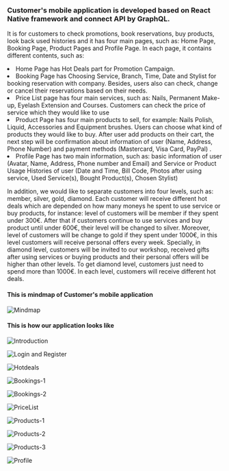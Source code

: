 <h3>Customer's mobile application is developed based on React Native framework and connect API by GraphQL.</h3>

It is for customers to check promotions, book reservations, buy products, look back used histories and it has four main pages, such as: Home Page, Booking Page, Product Pages and Profile Page. In each page, it contains different contents, such as:

  <li> Home Page has Hot Deals part for Promotion Campaign.</li>
  <li> Booking Page has Choosing Service, Branch, Time, Date and Stylist for booking reservation with company. Besides, users  also can check, change or cancel their reservations based on their needs.</li>
  <li> Price List page has four main services, such as: Nails, Permanent Make-up, Eyelash Extension and Courses. Customers can check the price of service which they would like to use </li>
  <li> Product Page has four main products to sell, for example: Nails Polish, Liquid, Accessories and Equipment brushes. Users can choose what kind of products they would like to buy. After user add products on their cart, the next step will be confirmation about information of user (Name, Address, Phone Number) and payment methods (Mastercard, Visa Card, PayPal) .
  <li> Profile Page has two main information, such as: basic information of user (Avatar, Name, Address, Phone number and Email) and Service or Product Usage Histories of user (Date and Time, Bill Code, Photos after using service, Used Service(s), Bought Product(s), Chosen Stylist) </li>

In addition, we would like to separate customers into four levels, such as: member, silver, gold, diamond. Each customer will receive different hot deals which are depended on how many moneys he spent to use service or buy products, for instance: level of customers will be member if they spent under 300€. After that if customers continue to use services and buy product until under 600€, their level will be changed to silver. Moreover, level of customers will be change to gold if they spent under 1000€, in this level customers will receive personal offers every week. Specially, in diamond level, customers will be invited to our workshop, received gifts after using services or buying products and their personal offers will be higher than other levels. To get diamond level, customers just need to spend more than 1000€. In each level, customers will receive different hot deals.

<h4>This is mindmap of Customer's mobile application</h4>

![Mindmap](https://lh3.googleusercontent.com/8AYY8Tv3P6f3_w5DRT9w6SIHo0vTZDsUManeOKifYaijIv0AM1__XXRoZbdyN_PkfZD5ty3fOelLczQgJXRbofKbhgFUpIkNUFllfrWm4e0FgG6_vw9OyE4yXp6c03TkJVVEp3RVJ8M=w1920-h1080)

<h4>This is how our application looks like</h4>

![Introduction](https://lh3.googleusercontent.com/6nDSnsh93nMPvb7D4cVtDM6O83H0or2Bj0ELfjTRS6IISpyKUvw97_0lytSFuFpG-x1smzOneCAAydJSkHnpHC3deIkqqqMvZXXggn7wxONdMNSyxXr9U30d7rYbfeYDR0-koXGCfwibJ9zMPvceUBY6OJgBv5XvIaZ8uBTG89mL3Kw6X9ezUsessG3gMGZs44fSE6OolXkKDFysjzYmSs4oLFEVFeghbWji1oX1TmOtKWRah3EUnLcze6hzFS-59inpO924dmT47bTCSbf-kEameyWqmRMWJeK8pvmoI-c65j9lsah_AyK5menfG0OgU1PY9WdOhRQiRlSijC45f7XSXt0ZiO22vNlmlyiJSfFahV__WoYCrsC15VMyj8Q2JvsqvGp-JGNaXmeJ47DMz1OZJHX_8cBlOBikRS9aIGF8ezokksmZBIRLvIiLXslYaZedyz4-79RNCIztn7coiKpTEPWXtZ0xwDxOVeASFBT7JahtPXLdcqQxcsDOIX-6RIuPKlrKVE-NwFERApIxwyh0_zZvFQHG-4hJd5JORje2Mxej8BK4BJk7vXjlIJjoq8ugxMD9ozsbZ4jYwK0bGM45hMUVWtBhA195pp1L4XF4ABVkguoLWlz-JdP-bd7eH1NszwLOdq4kASGwTpqFWseWGM0aBpRQtGfnUXK936rLwWx42ibK115uu_el2A=w880-h896-no)


![Login and Register](https://lh3.googleusercontent.com/asbh4JHlPnofuYq9pXOdQLtxPDNogrOcZZILDJTVzDJjfQTRaSkebAHRS7t1pWP7px5N-waPBXcyUB6MK81B4RBjZi8OaJd_e-OtVIcXk2Zo2SRP2JhJDUpdVcCieEcpA-6TK2k4d1U=w1920-h1080)


![Hotdeals](https://lh3.googleusercontent.com/E86fNthnJdw1wc1abusfKan-9QQkDkUp4qlFU9gMGG0AQiG1H9iP4chy_VXyPglKGLp3Rk-cREX5oe1saSYh2zmNQYZpS_6jN_Od57Jp3DaH4Mtf_vWzkiILmDTTES6hsEQrqOpE34yaOP2ogAU75WUZBJY1XQZOZ2bA3EUvvzmEE9DOoCEVS9Tt28GLXTH-nDw3bA9y79lsI2z1WLReHicli3oxKd8cWqFn3twjNNNIa1IrvwAUXnMeotZQ3k0YiLRfrCHluL8MldEzlcEeqw3sYlGvmC09A_CuVYXzVRh5tkMFu2BmP8NCQecpfpKbbYhknAavyf8NKwksji6HPFIZ9rKLhLz8A-b9Z1-TI1D782tBxS3z7QMDbr_U5wvxhjYpmvpo7-98qAIeviRWdqwJHncxEoz5-Z6mrBkw0-UdleSxkti6A94KRsG36LipfsABCEtblygXUeuBezpd_kgKPjdtS04DLnAJ0UcoPMy4OZ23RpaaCsz6E7EjdEN1YaElPaHOSdVy6G55Jtej44Ok0xAcIELpWm1s2Nx89kifqWNHJqXvtsX7iIMjsMMgvLoJOAAHJMJmCYNGXTD2GzV7qRXAUcGUAySxzgEeCxZ33pkzb92xtI7tg-Rn1ZQTQxh2XvP8pE5FY-qxvpqPEShN24Qz82IgSbXmsVPxZDF3hv5J_yzphgpaHo0N4A=w1159-h896-no)


![Bookings-1](https://lh3.googleusercontent.com/KB6znnlK8kJHFwTw2vwV6OWEUxD76tFo5D-i27iO9dPrNEoJ0FdopaZZZO0fSDI7mdW8LH71av6DAXfgoR03K9E_IQS704IR3HrTPQS0yNUVBwOL32Dq2lsYTuQW2rd_HTb8rYougEBnF1-L_qPFv4HghuE7-X2gnHgzSBApzJKBAcCvOOkjy0q14l9Nm5yM8VoG9qeBGMGiVI7qiIOZRy1LCcrm5cZ5DV-aZo4zPkQRy-p8DL_BWr2cyjWvbqIWvEwi3HkPdy56b9k24j6ED-O7Tww8MvrTBJL0mtSv4kHO1JgKFjdlqRmGIV5aXriD4bBCqCiJ652Izo16eyM9w7CoGas3d-Xkcv87Db9lOYIAcFXIz8UTAs_-xagaD_y8nl4g-zAraC6mA3j4Xs6MAZXBzS2tUE9cAW5uJhsNVeGserYrZC4CJJiC1-w2YKIOUcaRm-hN9b6GMiV6Rb9xZ5adiwEkVIfeI_xhICPGAbLtxtgDGKNEN8Qou6j39auqc5Ey4StEW4QKSHO6-1z8Fck3Xn-lI91YWEsHFU2h3N1LgQQwgq3aFHXSv4-kvIbAve-blUN8k3N-YHO-fr2fYjE-Q6k0ZPkeFZcFthoy2jaOOY8W396o20WkFMWxph1HP_p9petQL4jHhb-mUf3R4MAxaVTCfBUnLPgLqvSijTSQNFaBsQX88BBCBPwR7Q=w1159-h896-no)

![Bookings-2](https://lh3.googleusercontent.com/RhHUEYAp8HjhVslF6FOKcS89VDjgxAySnIvMbp6mObZU1123JCUCjbNUNVgMkRVDty0OOWWMi2FXeaL_9qoDRb7a_pQxF2l9hUaoGPwvszabP-5IyOUZP-VRAt8yE1wCrn2n9yIl_jpZCZtg4Dl4vIbRxWzvsrcwbSAPiUmp7qny6A82qOX7HufzVko6M2qQBv9fBne6c9bSQx0uuyHTkSPSJjKtJfXV7kTQmiHWgRAU87yKlQrBmEc43KEhnZwHYBYYLdkgNQUh1lPZuYqB4YPozXywVejFsnLVPH1RugEqeBrce5I1NwigT0lT2tJ3xJj3WVj25CVNxrMXlU2rglMp5Fhy_gwx73EuRGr0SyavT_zbnj_mB6sGewyTm8HsgZdyr8mxuFSGXviqQ9tOCcZtsUeuvDaiO_5kP9AqDnUnG1dMGO4wjVLH6cDQa92sloOzGdw67xBka_p1z6Ly4HvHaggcrt4ZAo4Z5HERPAcauGSHQamzaNFAZd7-YgPLDRwX1XfmWdIZ6XmfT4cq6meJVhDTGugzQfzfl9kEhfUpMNH1BjnZi2exXurSRyDuMVVQq0NZ8JKWd1pjem4uco3NnKbkkrN9chisJU0mAm3L2eET3hoLyA63MXnIH0JXSvG8BAShZvFEKgVl-3otuTWHr-wBsNxwbxu8TWXNOMEaZdJwPjSWTgyaE1P-rA=w1569-h896-no)

![PriceList](https://lh3.googleusercontent.com/3wpEtimhjAof_xwcW-zExzc4PtFcem_ekFp4zvHz2aGKqWGHzeLRIg-sD112dTTcMp2Z4vvf5shcbgKRKkB5P1VQ9gr1Zco3Ia0QH1ctamwJF1gG9tl4TSzA_LytAAgZtuYlEWlNg-5yVl2vxZ8HLgt-mzzVOU--2if19v-Rm-vE8XjOZYvcy7GG4JCahAXU0hnJhk-XVmQoEnV8PAKnrd6p7bbMuN43sU0XvnWALUQD-JlGyehCPQMdwK8YAkQl_kVLO_rq4ZiM5S9zme5A-24fg0VrX1oXZ4uyzvo1UAE2rMXKsfMXG0gv16K0pXSqeW-z1p-vs376vmYuuWpkSmVsOnmNrLxzl2f2Gkpc0Fz9VnqzTRNXwyHZYHE9BZnCuqm2OvBc_F8hygqZHP2wsH1f8yH0cedvf36qp4lxqsC5tLGap2up99W37FzvNfBKOcPNfAh_qDoHq-t96QRJbiu1cHRa7FO4f5f2Mbys16KJvcJwnp76f7k20Vp3ZwOBYo85v5076dQbWTgupYc7HqPzhJvW6MQBgABpz_aEU4dRe4giYkZSSiWApcJAzUSXJzD_KixlIShDfF6LO4AZ_8cV5KK5umtlqNV7coHdva7bQvMZtghfI7y_ZjoGzgzsc_IQfUgPcyBGl3-mmQR7J4v4Avuho23X1VJn5ZO7wH7hvbCBxzVOnyIXrkxOqQ=w1223-h896-no)


![Products-1](https://lh3.googleusercontent.com/vc1ktmn-cC1g2SuK52JmjqWYKWB_5H_PrklbEfufQzib0NT2HRtiRCqy1NcVTblBdS6RKcFny4Zc9xzvJ8E3LpzsgF7Yhc4jeSw3o_rcE5QsvYl-GKU4vkNfJRtyrHTVflwqruyBh80MgZlfoBMqh5Abgof_TVy5WyE6iAR8eMEiRCN2q_28yzq4RTZ_ROjlJou1FC4cifZdlFSTGX3DoEEBAvUV2GeoD3XxOWE9DTUtdlbdITD5yQlhjqyj9LpvMtUMSGPA9-kK-TsudDguMaPoJIM3I9zW9-qRWaqwHwV-Obd5xK5D84rMTQsIBGG-iKO1JU7X3NrvOX8IpO89M3_VeNDFq3mpfxv1-QrglnWFcNtw1azN8_lh9yMWJAW94rbkddKkge7Usw_6wPTLinDdtVbvizOx8jHPECJtT4hNoZd4KsVU8o9STftlPoKo6AAuf-Htz6OW1DMsll0n-HyRZdPLqJcATPswlWk_LC_zwEiBW18FcAEgIC3wvWg1mdRrrwGiIhTj0l68IW-sfazSahh27CrWBA_XFxulk6R6B818HLXKXlYh1pwpKQH70vbocoDpfcV2A6FATCoNasp8eY8ZrT0ek3y7KzDVuQ3sZ4H6QWV5dN3DJFPh4B4HkK_vnViQvi2IB3QlXLGx4J_7Niyq0qhlVtOy6RvRhqwSdE0286CLJ5ypM1dOPA=w1159-h896-no)


![Products-2](https://lh3.googleusercontent.com/99HhuY6rz8H1oxEbA-2h332ibN84V_nmqucPazwnt8C4qQeFQlIKufoKq1FtCtvAHkSoVqyvml0a_YHvsXj1BIFckI2lcwXNxFUK1mbpUjrq9t8jfvl-qcMu5Hbir5suhCASb8F9X1DJezR-rYwBVcGvE6BhZNlRLM6pOIdpWBfusaSBm8H_mt-GlYFVTLJkiqTrYfYpXW-5VoTjxcuupDCYJm1lxGKzakIXnUob4-yQmtAkylGbXSQonN-iRkBI0jUmnWXrEEruc082lCozBL0K_Oet4J_o_bKoMFVVxBAWrfAKZcljnPAXwTSQdo9ta99HwzGa-_cKJjYaJr0pxGcfn_o4INaiwDCQmBUslXldHPWnw-ebVQUrUu52KgojtgqJt4qxuCxH4D9jAq0qIqceeUZkoSxsvkouTFkIPaeEQpTwgFuBMyugTL8grhMvLSDY9r7QCfO4JN-VWfl01DdtspxlZpfXIACRBSbUGpWSd6c-luPXP2Y29VAxJTVskQwLsWZPCiOMCMKTQBfORXk58rOV5QAQrjRhuC1mTvc9O9hJAlZchZEmsOcK2PXIq0SdKr1n63rG5wZTizbtSYbkm4-WBT9EhA7sBCoIKPgFu3WQD0X41yHpzpFHihOseRvdLaRuaHoOIUmohczixozDafr_hx9Dl6vcDqHXXZFwAc_bR1bA9Ep2MrMxXQ=w1159-h896-no)

![Products-3](https://lh3.googleusercontent.com/LnLTs5MYaww7ujnJGG5sFgnis6HW6AvgQI_yZwHt5XhHRKLwNqkKBhZOoWf6-5-JSOK-9OpZ2P0geimIaqu-lfe6p8Pc5PO7IyeB4DX_H19IhDMGLWcT0nSdhOLw59VJh9gMv0npifydjCi3D5bhFKO1c1E1ZVNmlraxaHYrKYvJFWtvPYCfNrE9ruZvfV4XhcPPUfE78p2pAXKpCvD63Nys-XBrlJgTb9B2b-zz4g6fdyfF1ZRxtcG2sh_R4myazv-B-2UoHxFgSNs3z1oegAXjLvR0h2SPNOi7xsoqszqpzUMgLO9pdInl8ikZ6Ga5wCdM3DtSHPAf6HiQTqZEbfbC5Jg1cP_QdO8ZNjFDOZjYEQTxyb6BolpNGGR0phJKgVfagubOARuqbrNDT-FI8xBHveydy4mQ0Q2j4Vj4GwmK-QEygtaETJH9_s7WgdgCQxLLBcjZynANFh3StxOfuAK76sO15gGZqdERW6v_8Esf4WjO8oTsk3rgUGMo_kpvMX48IUKJ-irDwq38Kz-LeOYe8pvJSWn7IYGiBc5TZkSEwxk6QwdedTKdkf92LAvC3acxqU48qhhPETfPz3EUQyqd32KtXLLhD8ndR9smPz6BWoUUfbAb4fRBZv7T0ryjRW14NN-elKuLmlcOpbpAHvGqsiCLLzqhqxQAYM5Jt8eMBmkn5SuzE0TKlyApXA=w1159-h896-no)


![Profile](https://lh3.googleusercontent.com/Ujyxo7fPtT0iQSp9AN7kS2mVkqCRgDlBGMadGaNiVQzEbkQcJ1DeVdTq5dEH7a13rQNI1YducGq0lwriaiYH4cXWq4oaHWhrZx_vrPcbw8uMkCJVXZOVbPmnHn0wo85oNkw6vRxRMfP4_uQCjQI2xVn3DLNgHoWgNafxOCrYHE43Qonp5LnV3JjgALr3LAehW9w2JkuPFEhk0vnUMYAwhCw7UVztxGOhA3zTHI_Heao_MCVoe_Lmg9YWxSjipe9C1OqiMqJcHN81eHkXi-HNWYxQJpsoHl02C-wvGdxm0ohIzuRHdViZKTTCFh5abNW-J83Eqnnz1p4DIAQeudhq-JkjPzQaE7NqagL6wtEQsV4Z_YobzEli1b0OHrbaIa8gCz-FeZ-S7vk7ijYmJbMcF9x6tW4h7XEOV877H86ZGGrmNGFEHmggUqscbHer_CgbVO1DYaPXe6Vjulgj7VqKiKTE5BVYkVJXI0Y3MGctx1Gu5pNcAK1NyS3nuWaz5tUjyIJh-J_6OSdC6qYdTDRqd35nGT-831X9VIKRFWII2WOt8__5KjLintR-GDPJkdXE6KBDxRYZxdq2MhbtWFCW7qVnjaBPl2zjWn7Gu9MOjJvoUt7kCDzzEotDA9G2hcT519sBzFhldSjnoAkGxbqbDuTaWXAnv0hxYIGVFlUY4UKIud2BGRyrzir_3FvHtw=w921-h896-no)


